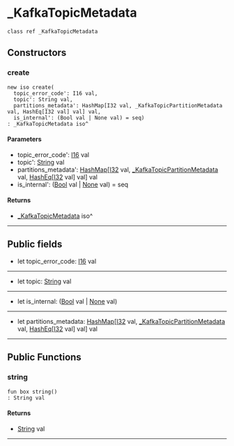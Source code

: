# _KafkaTopicMetadata

```pony
class ref _KafkaTopicMetadata
```

## Constructors

### create

```pony
new iso create(
  topic_error_code': I16 val,
  topic': String val,
  partitions_metadata': HashMap[I32 val, _KafkaTopicPartitionMetadata val, HashEq[I32 val] val] val,
  is_internal': (Bool val | None val) = seq)
: _KafkaTopicMetadata iso^
```
#### Parameters

*   topic_error_code': [I16](builtin-I16) val
*   topic': [String](builtin-String) val
*   partitions_metadata': [HashMap](collections-HashMap)\[[I32](builtin-I32) val, [_KafkaTopicPartitionMetadata](pony-kafka-_KafkaTopicPartitionMetadata) val, [HashEq](collections-HashEq)\[[I32](builtin-I32) val\] val\] val
*   is_internal': ([Bool](builtin-Bool) val | [None](builtin-None) val) = seq

#### Returns

* [_KafkaTopicMetadata](pony-kafka-_KafkaTopicMetadata) iso^

---

## Public fields

* let topic_error_code: [I16](builtin-I16) val

---

* let topic: [String](builtin-String) val

---

* let is_internal: ([Bool](builtin-Bool) val | [None](builtin-None) val)

---

* let partitions_metadata: [HashMap](collections-HashMap)\[[I32](builtin-I32) val, [_KafkaTopicPartitionMetadata](pony-kafka-_KafkaTopicPartitionMetadata) val, [HashEq](collections-HashEq)\[[I32](builtin-I32) val\] val\] val

---

## Public Functions

### string

```pony
fun box string()
: String val
```

#### Returns

* [String](builtin-String) val

---

